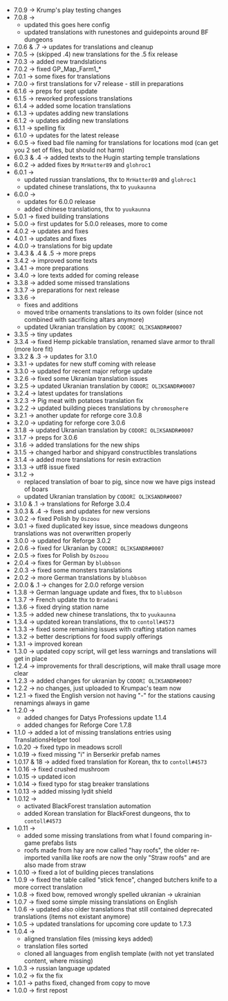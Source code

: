 * 7.0.9 -> Krump's play testing changes
* 7.0.8 ->
  * updated this goes here config
  * updated translations with runestones and guidepoints around BF dungeons
* 7.0.6 & .7 -> updates for translations and cleanup
* 7.0.5 -> (skipped .4) new translations for the .5 fix release
* 7.0.3 -> added new trandslations
* 7.0.2 -> fixed GP_Map_Farm1_*
* 7.0.1 -> some fixes for translations
* 7.0.0 -> first translations for v7 release - still in preparations
* 6.1.6 -> preps for sept update
* 6.1.5 -> reworked professions translations
* 6.1.4 -> added some location translations
* 6.1.3 -> updates adding new translations
* 6.1.2 -> updates adding new translations
* 6.1.1 -> spelling fix
* 6.1.0 -> updates for the latest release
* 6.0.5 -> fixed bad file naming for translations for locations mod (can get you 2 set of files, but should not harm)
* 6.0.3 & .4 -> added texts to the Hugin starting temple translations
* 6.0.2 -> added fixes by `MrHatter89` and `glohroc1` 
* 6.0.1 ->
  * updated russian translations, thx to `MrHatter89` and `glohroc1` 
  * updated chinese translations, thx to `yuukaunna`
* 6.0.0 -> 
  * updates for 6.0.0 release
  * added chinese translations, thx to `yuukaunna`
* 5.0.1 -> fixed building translations
* 5.0.0 -> first updates for 5.0.0 releases, more to come
* 4.0.2 -> updates and fixes
* 4.0.1 -> updates and fixes
* 4.0.0 -> translations for big update
* 3.4.3 & .4 & .5 -> more preps
* 3.4.2 -> improved some texts
* 3.4.1 -> more preparations
* 3.4.0 -> lore texts added for coming release
* 3.3.8 -> added some missed translations
* 3.3.7 -> preparations for next release
* 3.3.6 -> 
  * fixes and additions
  * moved tribe ornaments translations to its own folder (since not combined with sacrificing altars anymore)
  * updated Ukranian translation by `CODORΞ OLΞKSANDR#0007`
* 3.3.5 -> tiny updates
* 3.3.4 -> fixed Hemp pickable translation, renamed slave armor to thrall (more lore fit)
* 3.3.2 & .3 -> updates for 3.1.0
* 3.3.1 -> updates for new stuff coming with release
* 3.3.0 -> updated for recent major reforge update
* 3.2.6 -> fixed some Ukranian translation issues
* 3.2.5 -> updated Ukranian translation by `CODORΞ OLΞKSANDR#0007`
* 3.2.4 -> latest updates for translations
* 3.2.3 -> Pig meat with potatoes translation fix 
* 3.2.2 -> updated building pieces translations by `chromosphere`
* 3.2.1 -> another update for reforge core 3.0.8
* 3.2.0 -> updating for reforge core 3.0.6
* 3.1.8 -> updated Ukranian translation by `CODORΞ OLΞKSANDR#0007`
* 3.1.7 -> preps for 3.0.6
* 3.1.6 -> added translations for the new ships
* 3.1.5 -> changed harbor and shipyard constructibles translations
* 3.1.4 -> added more translations for resin extraction
* 3.1.3 -> utf8 issue fixed
* 3.1.2 -> 
  * replaced translation of boar to pig, since now we have pigs instead of boars
  * updated Ukranian translation by `CODORΞ OLΞKSANDR#0007`
* 3.1.0 & .1 -> translations for Reforge 3.0.4
* 3.0.3 & .4 -> fixes and updates for new versions
* 3.0.2 -> fixed Polish by `Oszoou`
* 3.0.1 -> fixed duplicated key issue, since meadows dungeons translations was not overwritten properly
* 3.0.0 -> updated for Reforge 3.0.2
* 2.0.6 -> fixed for Ukranian by `CODORΞ OLΞKSANDR#0007`
* 2.0.5 -> fixes for Polish by `Oszoou`
* 2.0.4 -> fixes for German by `blubbson`
* 2.0.3 -> fixed some monsters translations
* 2.0.2 -> more German translations by `blubbson`
* 2.0.0 & .1 -> changes for 2.0.0 reforge version
* 1.3.8 -> German language update and fixes, thx to `blubbson`
* 1.3.7 -> French update thx to `Bradani` 
* 1.3.6 -> fixed drying station name
* 1.3.5 -> added new chinese translations, thx to `yuukaunna`
* 1.3.4 -> updated korean translations, thx to `contoll#4573`
* 1.3.3 -> fixed some remaining issues with crafting station names
* 1.3.2 -> better descriptions for food supply offerings
* 1.3.1 -> improved korean 
* 1.3.0 -> updated copy script, will get less warnings and translations will get in place
* 1.2.4 -> improvements for thrall descriptions, will make thrall usage more clear
* 1.2.3 -> added changes for ukranian by `CODORΞ OLΞKSANDR#0007`
* 1.2.2 -> no changes, just uploaded to Krumpac's team now
* 1.2.1 -> fixed the English version not having "-" for the stations causing renamings always in game 
* 1.2.0 -> 
  * added changes for Datys Professions update 1.1.4
  * added changes for Reforge Core 1.7.8
* 1.1.0 -> added a lot of missing translations entries using TranslationsHelper tool
* 1.0.20 -> fixed typo in meadows scroll
* 1.0.19 -> fixed missing "i" in Berserkir prefab names
* 1.0.17 & 18 -> added fixed translation for Korean, thx to `contoll#4573`
* 1.0.16 -> fixed crushed mushroom
* 1.0.15 -> updated icon
* 1.0.14 -> fixed typo for stag breaker translations
* 1.0.13 -> added missing lydit shield
* 1.0.12 ->
  * activated BlackForest translation automation
  * added Korean translation for BlackForest dungeons, thx to `contoll#4573`
* 1.0.11 -> 
  * added some missing translations from what I found comparing in-game prefabs lists
  * roofs made from hay are now called "hay roofs", the older re-imported vanilla like roofs are now the only "Straw roofs" and are also made from straw
* 1.0.10 -> fixed a lot of building pieces translations
* 1.0.9 -> fixed the table called "stick fence", changed butchers knife to a more correct translation
* 1.0.8 -> fixed bow, removed wrongly spelled ukranian -> ukrainian
* 1.0.7 -> fixed some simple missing translations on English
* 1.0.6 -> updated also older translations that still contained deprecated translations (items not existant anymore)
* 1.0.5 -> updated translations for upcoming core update to 1.7.3
* 1.0.4 -> 
  * aligned translation files (missing keys added)
  * translation files sorted
  * cloned all languages from english template (with not yet translated content, where missing)
* 1.0.3 -> russian language updated
* 1.0.2 -> fix the fix
* 1.0.1 -> paths fixed, changed from copy to move
* 1.0.0 -> first repost

